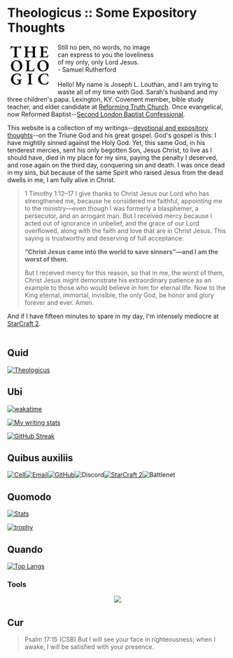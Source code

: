 # Theologicus :: Some Expository Thoughts

<img style="float:left; border-radius: 4px; margin-right: 15px; margin-bottom: 10px" src="images/logo-theologicus.png" width="100" align="left">Still no pen, no words, no image  
can express to you the loveliness  
of my only, only Lord Jesus.  
\- Samuel Rutherford
<br>
<br>
Hello! My name is Joseph L. Louthan, and I am trying to waste all of my time with God. Sarah's husband and my three children's papa. Lexington, KY.  Covenent member, bible study teacher, and elder candidate at [Reforming Truth Church](https://reformingtruth.church/). Once evangelical, now Reformed Baptist--[Second London Baptist Confessional](https://theologic.us/confession-1689/).

This website is a collection of my writings--[devotional and expository thoughts](https://theologic.us)--on the Triune God and his great gospel. God's gospel is this: I have mightily sinned against the Holy God. Yet, this same God, in his tenderest mercies, sent his only begotten Son, Jesus Christ, to live as I should have, died in my place for my sins, paying the penalty I deserved, and rose again on the third day, conquering sin and death. I was once dead in my sins, but because of the same Spirit who raised Jesus from the dead dwells in me, I am fully alive in Christ.

>1 Timothy 1:12–17 I give thanks to Christ Jesus our Lord who has strengthened me, because he considered me faithful, appointing me to the ministry—even though I was formerly a blasphemer, a persecutor, and an arrogant man. But I received mercy because I acted out of ignorance in unbelief, and the grace of our Lord overflowed, along with the faith and love that are in Christ Jesus. This saying is trustworthy and deserving of full acceptance: 
>
>**“Christ Jesus came into the world to save sinners”—and I am the worst of them.**
>
>But I received mercy for this reason, so that in me, the worst of them, Christ Jesus might demonstrate his extraordinary patience as an example to those who would believe in him for eternal life. Now to the King eternal, immortal, invisible, the only God, be honor and glory forever and ever. Amen.

And if I have fifteen minutes to spare in my day, I'm intensely mediocre at [StarCraft 2](https://starcraft2.blizzard.com/en-us/).
<br>
<br>
## Quid

[![Theologicus](https://github-readme-stats-iivg.vercel.app/api/pin/?username=joelouthan&repo=book-theologicus&theme=highcontrast)](https://github.com/joelouthan/theologicus)

## Ubi

[![wakatime](https://wakatime.com/badge/user/d81b745e-0660-46a8-8754-d2a82d97647c.svg)](https://wakatime.com/@d81b745e-0660-46a8-8754-d2a82d97647c)

[![My writing stats](https://github-readme-stats-iivg.vercel.app/api/wakatime?username=joelouthan&theme=highcontrast&show_icons=True&layout=compact&range=last_7_days)](https://github.com/joelouthan/theologic.us)

[![GitHub Streak](https://github-readme-streak-stats-joelouthan.vercel.app?user=joelouthan&theme=merko&ring=FF7503&fire=EB0000)](https://git.io/streak-stats)

## Quibus auxiliis

  [![Cell](https://img.shields.io/badge/SMS-joseph-437790?style=for-the-badge&logo=Apple)](sms:8177071486)[![Email](https://img.shields.io/badge/Email-joseph-success?style=for-the-badge&logo=Minutemailer)](mailto:joe@theologic.us)[![GitHub](https://img.shields.io/badge/GitHub-joelouthan-171515?style=for-the-badge&logo=GitHub)](https://github.com/joelouthan)![Discord](https://img.shields.io/badge/Discord-nachoz4k-5a66f2?style=for-the-badge&logo=Discord)[![StarCraft 2](https://img.shields.io/badge/StarCraft%202-Nachoz-80A6C6?style=for-the-badge)](https://liquipedia.net/starcraft2/User:Nachoz)![Battlenet](https://img.shields.io/badge/Battlenet-Nachoz%2311728-0074e0?style=for-the-badge)

## Quomodo

[![Stats](https://github-readme-stats-iivg.vercel.app/api?username=joelouthan&show_icons=true&line_height=27&count_private=true&theme=highcontrast&hide=contribs&show_icons=true&bg_color=30,e96443,904e95&title_color=fff&text_color=fff&rank_icon=github)](https://github.com/joelouthan)

[![trophy](https://github-profile-trophy.vercel.app/?username=joelouthan&theme=monokai&no-bg=true&&row=1)]()

## Quando

[![Top Langs](https://github-readme-stats-iivg.vercel.app/api/top-langs/?username=joelouthan&theme=highcontrast&layout=compact)]()

### Tools

<p align="center">
  <a href="https://theologic.us/author">
    <img
      src="https://go-skill-icons.vercel.app/api/icons?i=terminal,vscode,vim,md,regex,xcode,swift,css,html,githubcopilot,rust,mdbook,ansible,bash,git,github,netlify,linux&titles=true&theme=light&perline=9"
    />
  </a>
</p>

## Cur

>Psalm 17:15 (CSB) But I will see your face in righteousness; when I awake, I will be satisfied with your presence.
